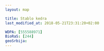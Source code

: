 ```yaml
---
layout: map

title: Stablo kedra
last_modified_at: 2018-05-21T23:31:20+02:00

WDPA: [555588971]
BioRaS: [244]
geoSrbija:
---
```

